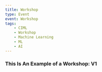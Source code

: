 ```yaml
---
title: Workshop
type: Event
event: Workshop
tags:
    - CIML
    - Workshop
    - Machine Learning
    - ML
    - AI
---
```


<h3>This Is An Example of a Workshop: V1</h3>


